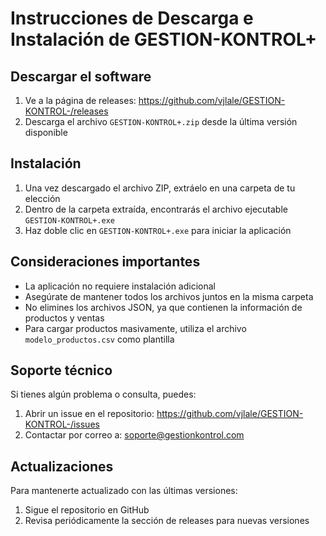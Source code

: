 # Instrucciones de Descarga e Instalación de GESTION-KONTROL+

## Descargar el software

1. Ve a la página de releases: https://github.com/vjlale/GESTION-KONTROL-/releases
2. Descarga el archivo `GESTION-KONTROL+.zip` desde la última versión disponible

## Instalación

1. Una vez descargado el archivo ZIP, extráelo en una carpeta de tu elección
2. Dentro de la carpeta extraída, encontrarás el archivo ejecutable `GESTION-KONTROL+.exe`
3. Haz doble clic en `GESTION-KONTROL+.exe` para iniciar la aplicación

## Consideraciones importantes

- La aplicación no requiere instalación adicional
- Asegúrate de mantener todos los archivos juntos en la misma carpeta
- No elimines los archivos JSON, ya que contienen la información de productos y ventas
- Para cargar productos masivamente, utiliza el archivo `modelo_productos.csv` como plantilla

## Soporte técnico

Si tienes algún problema o consulta, puedes:
1. Abrir un issue en el repositorio: https://github.com/vjlale/GESTION-KONTROL-/issues
2. Contactar por correo a: soporte@gestionkontrol.com

## Actualizaciones

Para mantenerte actualizado con las últimas versiones:
1. Sigue el repositorio en GitHub
2. Revisa periódicamente la sección de releases para nuevas versiones

